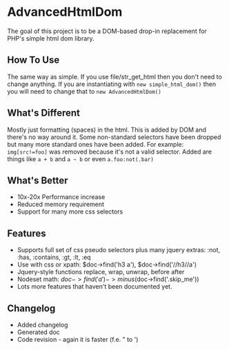 AdvancedHtmlDom
===
The goal of this project is to be a DOM-based drop-in replacement for PHP's simple html dom library.

How To Use
----
The same way as simple. If you use file/str_get_html then you don't need to change anything. If you are instantiating with `new simple_html_dom()` then you will need to change that to `new AdvancedHtmlDom()`

What's Different
----
Mostly just formatting (spaces) in the html.
This is added by DOM and there's no way around it. Some non-standard selectors have been dropped but many more standard ones have been added. For example: `img[src!=foo]` was removed because it's not a valid selector.
Added are things like `a + b` and `a ~ b` or even `a.foo:not(.bar)`

What's Better
----
- 10x-20x Performance increase
- Reduced memory requirement
- Support for many more css selectors

Features
----
* Supports full set of css pseudo selectors plus many jquery extras: :not, :has, :contains, :gt, :lt, :eq
* Use with css or xpath: $doc->find('h3 a'), $doc->find('//h3//a')
* Jquery-style functions replace, wrap, unwrap, before after
* Nodeset math: $doc->find('a')->minus($doc->find('.skip_me'))
* Lots more features that haven't been documented yet.

Changelog
----
- Added changelog
- Generated doc
- Code revision - again it is faster (f.e. " to ')